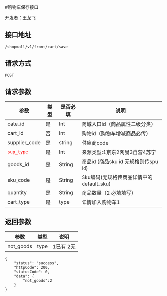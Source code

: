 #购物车保存接口

开发者：王龙飞

## 接口地址
`/shopmall/v1/front/cart/save`

## 请求方式
  `POST`
  
## 请求参数

|参数|类型|是否必填|说明|
| - | - | - | - |
| cate_id | 是 | Int | 商城入口id（商品属性二级分类） |
| cart_id | 否 | Int | 购物id（购物车增减商品必传） |
| supplier_code | 是 | string | 供应商code |
| <font color=#ff0000 >`sup_type`</font> | 是 | Int | 来源类型:1京东2网易3自营4苏宁 |
| goods_id | 是 | String | 商品id (商品sku id  无规格则传spu id)|
| sku_code | 是 | String | Sku编码(无规格传商品详情中的default_sku) |
| quantity | 是 | String | 商品数量（2 必填填写） |
| cart_type | 是 | type | 详情加入购物车1 |

## 返回参数
|参数|类型|说明|
| - | - | - |
| not_goods | type | 1已有 2无 |

```
{
    "status": "success",
    "httpCode": 200,
    "statusCode": 0,
    "data": {
        "not_goods":2
    }
}
```